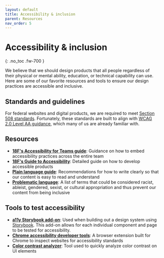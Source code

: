 ```yaml
---
layout: default
title: Accessibility & inclusion
parent: Resources
nav_order: 5
---
```


# Accessibility & inclusion
{: .no_toc .fw-700 }

We believe that we should design products that all people regardless of their physical or mental ability, education, or technical capability can use. Here are some of our favorite resources and tools to ensure our design practices are accessible and inclusive.

## Standards and guidelines
For federal websites and digital products, we are required to meet [Section 508 standards](https://www.section508.gov/create/software-websites). Fortunately, these standards are built to align with [WCAG 2.0 Level AA guidance](https://www.w3.org/TR/WCAG20/), which many of us are already familiar with.

## Resources
* **[18F's Accessibility for Teams guide](https://accessibility.digital.gov/)**: Guidance on how to embed accessibility practices across the entire team
* **[18F's Guide to Accessibility](https://accessibility.18f.gov/)**: Detailed guide on how to develop accessible products
* **[Plain language guide](https://plainlanguage.gov/)**: Recommendations for how to write clearly so that our content is easy to read and understand
* **[Problematic language](https://docs.google.com/document/d/1UqiP1hyqRNELr5AiiwcbMLXdVnWXbP4Y038fy4EyuTY/edit#heading=h.72r39fy0risc)**: A list of terms that could be considered racist, ableist, gendered, sexist, or cultural appropriation and thus prevent our content from being inclusive

## Tools to test accessibility
* **[a11y Storybook add-on](https://github.com/storybookjs/storybook/tree/next/addons/a11y)**: Used when building out a design system using [Storybook](https://storybook.js.org/). This add-on allows for each individual component and page to be tested for accessibility.
* **[Chrome accessibility developer tools](https://chrome.google.com/webstore/detail/accessibility-developer-t/fpkknkljclfencbdbgkenhalefipecmb?hl=en)**: A browser extension built for Chrome to inspect websites for accessibility standards
* **[Color contrast analyzer](https://webaim.org/resources/contrastchecker/)**: Tool used to quickly analyze color contrast on UI elements
